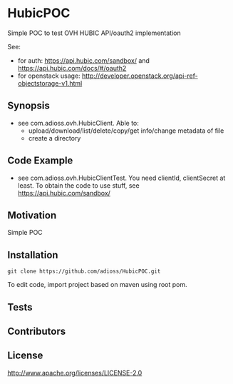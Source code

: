 # HubicPOC
Simple POC to test OVH HUBIC API/oauth2 implementation

See:
* for auth: https://api.hubic.com/sandbox/ and https://api.hubic.com/docs/#/oauth2
* for openstack usage: http://developer.openstack.org/api-ref-objectstorage-v1.html

## Synopsis
* see com.adioss.ovh.HubicClient. Able to:
  * upload/download/list/delete/copy/get info/change metadata of file
  * create a directory

## Code Example

* see com.adioss.ovh.HubicClientTest. You need clientId, clientSecret at least. To obtain the code to use stuff, see https://api.hubic.com/sandbox/

## Motivation

Simple POC

## Installation

    git clone https://github.com/adioss/HubicPOC.git

To edit code, import project based on maven using root pom.

## Tests

## Contributors

## License

http://www.apache.org/licenses/LICENSE-2.0
